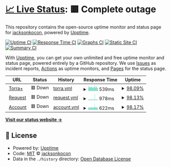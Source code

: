# [📈 Live Status](http://torra.ddns.net): <!--live status--> **🟥 Complete outage**

This repository contains the open-source uptime monitor and status page for [jacksonkocon](https://torra.ddns.net), powered by [Upptime](https://github.com/upptime/upptime).

[![Uptime CI](https://github.com/jacksonkocon/uptime/workflows/Uptime%20CI/badge.svg)](https://github.com/jacksonkocon/uptime/actions?query=workflow%3A%22Uptime+CI%22)
[![Response Time CI](https://github.com/jacksonkocon/uptime/workflows/Response%20Time%20CI/badge.svg)](https://github.com/jacksonkocon/uptime/actions?query=workflow%3A%22Response+Time+CI%22)
[![Graphs CI](https://github.com/jacksonkocon/uptime/workflows/Graphs%20CI/badge.svg)](https://github.com/jacksonkocon/uptime/actions?query=workflow%3A%22Graphs+CI%22)
[![Static Site CI](https://github.com/jacksonkocon/uptime/workflows/Static%20Site%20CI/badge.svg)](https://github.com/jacksonkocon/uptime/actions?query=workflow%3A%22Static+Site+CI%22)
[![Summary CI](https://github.com/jacksonkocon/uptime/workflows/Summary%20CI/badge.svg)](https://github.com/jacksonkocon/uptime/actions?query=workflow%3A%22Summary+CI%22)

With [Upptime](https://upptime.js.org), you can get your own unlimited and free uptime monitor and status page, powered entirely by a GitHub repository. We use [Issues](https://github.com/jacksonkocon/uptime/issues) as incident reports, [Actions](https://github.com/jacksonkocon/uptime/actions) as uptime monitors, and [Pages](https://torra.ddns.net) for the status page.

<!--start: status pages-->
<!-- This summary is generated by Upptime (https://github.com/upptime/upptime) -->
<!-- Do not edit this manually, your changes will be overwritten -->
<!-- prettier-ignore -->
| URL | Status | History | Response Time | Uptime |
| --- | ------ | ------- | ------------- | ------ |
| <img alt="" src="https://icons.duckduckgo.com/ip3/torraplus.com.ico" height="13"> [Torra+](http://torraplus.com) | 🟥 Down | [torra.yml](https://github.com/JacksonKocon/uptime/commits/HEAD/history/torra.yml) | <details><summary><img alt="Response time graph" src="./graphs/torra/response-time-week.png" height="20"> 539ms</summary><br><a href="https://status.torraplus.com/history/torra"><img alt="Response time 380" src="https://img.shields.io/endpoint?url=https%3A%2F%2Fraw.githubusercontent.com%2FJacksonKocon%2Fuptime%2FHEAD%2Fapi%2Ftorra%2Fresponse-time.json"></a><br><a href="https://status.torraplus.com/history/torra"><img alt="24-hour response time 498" src="https://img.shields.io/endpoint?url=https%3A%2F%2Fraw.githubusercontent.com%2FJacksonKocon%2Fuptime%2FHEAD%2Fapi%2Ftorra%2Fresponse-time-day.json"></a><br><a href="https://status.torraplus.com/history/torra"><img alt="7-day response time 539" src="https://img.shields.io/endpoint?url=https%3A%2F%2Fraw.githubusercontent.com%2FJacksonKocon%2Fuptime%2FHEAD%2Fapi%2Ftorra%2Fresponse-time-week.json"></a><br><a href="https://status.torraplus.com/history/torra"><img alt="30-day response time 550" src="https://img.shields.io/endpoint?url=https%3A%2F%2Fraw.githubusercontent.com%2FJacksonKocon%2Fuptime%2FHEAD%2Fapi%2Ftorra%2Fresponse-time-month.json"></a><br><a href="https://status.torraplus.com/history/torra"><img alt="1-year response time 374" src="https://img.shields.io/endpoint?url=https%3A%2F%2Fraw.githubusercontent.com%2FJacksonKocon%2Fuptime%2FHEAD%2Fapi%2Ftorra%2Fresponse-time-year.json"></a></details> | <details><summary><a href="https://status.torraplus.com/history/torra">98.09%</a></summary><a href="https://status.torraplus.com/history/torra"><img alt="All-time uptime 86.44%" src="https://img.shields.io/endpoint?url=https%3A%2F%2Fraw.githubusercontent.com%2FJacksonKocon%2Fuptime%2FHEAD%2Fapi%2Ftorra%2Fuptime.json"></a><br><a href="https://status.torraplus.com/history/torra"><img alt="24-hour uptime 95.63%" src="https://img.shields.io/endpoint?url=https%3A%2F%2Fraw.githubusercontent.com%2FJacksonKocon%2Fuptime%2FHEAD%2Fapi%2Ftorra%2Fuptime-day.json"></a><br><a href="https://status.torraplus.com/history/torra"><img alt="7-day uptime 98.09%" src="https://img.shields.io/endpoint?url=https%3A%2F%2Fraw.githubusercontent.com%2FJacksonKocon%2Fuptime%2FHEAD%2Fapi%2Ftorra%2Fuptime-week.json"></a><br><a href="https://status.torraplus.com/history/torra"><img alt="30-day uptime 99.56%" src="https://img.shields.io/endpoint?url=https%3A%2F%2Fraw.githubusercontent.com%2FJacksonKocon%2Fuptime%2FHEAD%2Fapi%2Ftorra%2Fuptime-month.json"></a><br><a href="https://status.torraplus.com/history/torra"><img alt="1-year uptime 86.77%" src="https://img.shields.io/endpoint?url=https%3A%2F%2Fraw.githubusercontent.com%2FJacksonKocon%2Fuptime%2FHEAD%2Fapi%2Ftorra%2Fuptime-year.json"></a></details>
| <img alt="" src="https://icons.duckduckgo.com/ip3/request.torraplus.com.ico" height="13"> [Request](http://request.torraplus.com) | 🟥 Down | [request.yml](https://github.com/JacksonKocon/uptime/commits/HEAD/history/request.yml) | <details><summary><img alt="Response time graph" src="./graphs/request/response-time-week.png" height="20"> 978ms</summary><br><a href="https://status.torraplus.com/history/request"><img alt="Response time 822" src="https://img.shields.io/endpoint?url=https%3A%2F%2Fraw.githubusercontent.com%2FJacksonKocon%2Fuptime%2FHEAD%2Fapi%2Frequest%2Fresponse-time.json"></a><br><a href="https://status.torraplus.com/history/request"><img alt="24-hour response time 719" src="https://img.shields.io/endpoint?url=https%3A%2F%2Fraw.githubusercontent.com%2FJacksonKocon%2Fuptime%2FHEAD%2Fapi%2Frequest%2Fresponse-time-day.json"></a><br><a href="https://status.torraplus.com/history/request"><img alt="7-day response time 978" src="https://img.shields.io/endpoint?url=https%3A%2F%2Fraw.githubusercontent.com%2FJacksonKocon%2Fuptime%2FHEAD%2Fapi%2Frequest%2Fresponse-time-week.json"></a><br><a href="https://status.torraplus.com/history/request"><img alt="30-day response time 937" src="https://img.shields.io/endpoint?url=https%3A%2F%2Fraw.githubusercontent.com%2FJacksonKocon%2Fuptime%2FHEAD%2Fapi%2Frequest%2Fresponse-time-month.json"></a><br><a href="https://status.torraplus.com/history/request"><img alt="1-year response time 822" src="https://img.shields.io/endpoint?url=https%3A%2F%2Fraw.githubusercontent.com%2FJacksonKocon%2Fuptime%2FHEAD%2Fapi%2Frequest%2Fresponse-time-year.json"></a></details> | <details><summary><a href="https://status.torraplus.com/history/request">98.13%</a></summary><a href="https://status.torraplus.com/history/request"><img alt="All-time uptime 99.35%" src="https://img.shields.io/endpoint?url=https%3A%2F%2Fraw.githubusercontent.com%2FJacksonKocon%2Fuptime%2FHEAD%2Fapi%2Frequest%2Fuptime.json"></a><br><a href="https://status.torraplus.com/history/request"><img alt="24-hour uptime 95.77%" src="https://img.shields.io/endpoint?url=https%3A%2F%2Fraw.githubusercontent.com%2FJacksonKocon%2Fuptime%2FHEAD%2Fapi%2Frequest%2Fuptime-day.json"></a><br><a href="https://status.torraplus.com/history/request"><img alt="7-day uptime 98.13%" src="https://img.shields.io/endpoint?url=https%3A%2F%2Fraw.githubusercontent.com%2FJacksonKocon%2Fuptime%2FHEAD%2Fapi%2Frequest%2Fuptime-week.json"></a><br><a href="https://status.torraplus.com/history/request"><img alt="30-day uptime 99.57%" src="https://img.shields.io/endpoint?url=https%3A%2F%2Fraw.githubusercontent.com%2FJacksonKocon%2Fuptime%2FHEAD%2Fapi%2Frequest%2Fuptime-month.json"></a><br><a href="https://status.torraplus.com/history/request"><img alt="1-year uptime 99.35%" src="https://img.shields.io/endpoint?url=https%3A%2F%2Fraw.githubusercontent.com%2FJacksonKocon%2Fuptime%2FHEAD%2Fapi%2Frequest%2Fuptime-year.json"></a></details>
| <img alt="" src="https://icons.duckduckgo.com/ip3/account.torraplus.com.ico" height="13"> [Account](http://account.torraplus.com) | 🟥 Down | [account.yml](https://github.com/JacksonKocon/uptime/commits/HEAD/history/account.yml) | <details><summary><img alt="Response time graph" src="./graphs/account/response-time-week.png" height="20"> 622ms</summary><br><a href="https://status.torraplus.com/history/account"><img alt="Response time 838" src="https://img.shields.io/endpoint?url=https%3A%2F%2Fraw.githubusercontent.com%2FJacksonKocon%2Fuptime%2FHEAD%2Fapi%2Faccount%2Fresponse-time.json"></a><br><a href="https://status.torraplus.com/history/account"><img alt="24-hour response time 600" src="https://img.shields.io/endpoint?url=https%3A%2F%2Fraw.githubusercontent.com%2FJacksonKocon%2Fuptime%2FHEAD%2Fapi%2Faccount%2Fresponse-time-day.json"></a><br><a href="https://status.torraplus.com/history/account"><img alt="7-day response time 622" src="https://img.shields.io/endpoint?url=https%3A%2F%2Fraw.githubusercontent.com%2FJacksonKocon%2Fuptime%2FHEAD%2Fapi%2Faccount%2Fresponse-time-week.json"></a><br><a href="https://status.torraplus.com/history/account"><img alt="30-day response time 715" src="https://img.shields.io/endpoint?url=https%3A%2F%2Fraw.githubusercontent.com%2FJacksonKocon%2Fuptime%2FHEAD%2Fapi%2Faccount%2Fresponse-time-month.json"></a><br><a href="https://status.torraplus.com/history/account"><img alt="1-year response time 838" src="https://img.shields.io/endpoint?url=https%3A%2F%2Fraw.githubusercontent.com%2FJacksonKocon%2Fuptime%2FHEAD%2Fapi%2Faccount%2Fresponse-time-year.json"></a></details> | <details><summary><a href="https://status.torraplus.com/history/account">98.17%</a></summary><a href="https://status.torraplus.com/history/account"><img alt="All-time uptime 93.53%" src="https://img.shields.io/endpoint?url=https%3A%2F%2Fraw.githubusercontent.com%2FJacksonKocon%2Fuptime%2FHEAD%2Fapi%2Faccount%2Fuptime.json"></a><br><a href="https://status.torraplus.com/history/account"><img alt="24-hour uptime 95.90%" src="https://img.shields.io/endpoint?url=https%3A%2F%2Fraw.githubusercontent.com%2FJacksonKocon%2Fuptime%2FHEAD%2Fapi%2Faccount%2Fuptime-day.json"></a><br><a href="https://status.torraplus.com/history/account"><img alt="7-day uptime 98.17%" src="https://img.shields.io/endpoint?url=https%3A%2F%2Fraw.githubusercontent.com%2FJacksonKocon%2Fuptime%2FHEAD%2Fapi%2Faccount%2Fuptime-week.json"></a><br><a href="https://status.torraplus.com/history/account"><img alt="30-day uptime 99.58%" src="https://img.shields.io/endpoint?url=https%3A%2F%2Fraw.githubusercontent.com%2FJacksonKocon%2Fuptime%2FHEAD%2Fapi%2Faccount%2Fuptime-month.json"></a><br><a href="https://status.torraplus.com/history/account"><img alt="1-year uptime 93.53%" src="https://img.shields.io/endpoint?url=https%3A%2F%2Fraw.githubusercontent.com%2FJacksonKocon%2Fuptime%2FHEAD%2Fapi%2Faccount%2Fuptime-year.json"></a></details>

<!--end: status pages-->

[**Visit our status website →**](http://torra.ddns.net)

## 📄 License

- Powered by: [Upptime](https://github.com/upptime/upptime)
- Code: [MIT](./LICENSE) © [jacksonkocon](http://torra.ddns.net)
- Data in the `./history` directory: [Open Database License](https://opendatacommons.org/licenses/odbl/1-0/)
